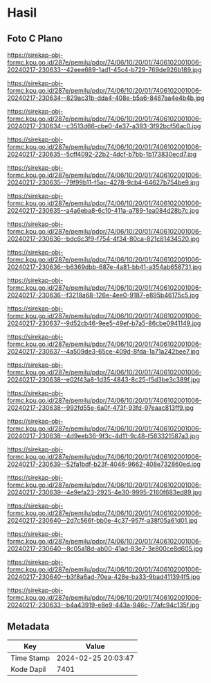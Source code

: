 # Hasil

## Foto C Plano

https://sirekap-obj-formc.kpu.go.id/287e/pemilu/pdpr/74/06/10/20/01/7406102001006-20240217-230633--42eee689-1ad1-45c4-b729-769de926b189.jpg

https://sirekap-obj-formc.kpu.go.id/287e/pemilu/pdpr/74/06/10/20/01/7406102001006-20240217-230634--829ac31b-dda4-408e-b5a6-8467aa4e4b4b.jpg

https://sirekap-obj-formc.kpu.go.id/287e/pemilu/pdpr/74/06/10/20/01/7406102001006-20240217-230634--c3513d66-cbe0-4e37-a393-3f92bcf56ac0.jpg

https://sirekap-obj-formc.kpu.go.id/287e/pemilu/pdpr/74/06/10/20/01/7406102001006-20240217-230635--5cff4092-22b2-4dcf-b7bb-1b173830ecd7.jpg

https://sirekap-obj-formc.kpu.go.id/287e/pemilu/pdpr/74/06/10/20/01/7406102001006-20240217-230635--79f99b11-f5ac-4278-9cb4-64627b754be9.jpg

https://sirekap-obj-formc.kpu.go.id/287e/pemilu/pdpr/74/06/10/20/01/7406102001006-20240217-230635--a4a6eba8-6c10-411a-a789-1ea084d28b7c.jpg

https://sirekap-obj-formc.kpu.go.id/287e/pemilu/pdpr/74/06/10/20/01/7406102001006-20240217-230636--bdc6c3f9-f754-4f34-80ca-821c81434520.jpg

https://sirekap-obj-formc.kpu.go.id/287e/pemilu/pdpr/74/06/10/20/01/7406102001006-20240217-230636--b6369dbb-687e-4a81-bb41-a354ab658731.jpg

https://sirekap-obj-formc.kpu.go.id/287e/pemilu/pdpr/74/06/10/20/01/7406102001006-20240217-230636--f3218a68-126e-4ee0-9187-e895b46175c5.jpg

https://sirekap-obj-formc.kpu.go.id/287e/pemilu/pdpr/74/06/10/20/01/7406102001006-20240217-230637--9d52cb46-9ee5-49ef-b7a5-86cbe0941149.jpg

https://sirekap-obj-formc.kpu.go.id/287e/pemilu/pdpr/74/06/10/20/01/7406102001006-20240217-230637--4a509de3-65ce-409d-8fda-1a71a242bee7.jpg

https://sirekap-obj-formc.kpu.go.id/287e/pemilu/pdpr/74/06/10/20/01/7406102001006-20240217-230638--e02f43a8-1d35-4843-8c25-f5d3be3c389f.jpg

https://sirekap-obj-formc.kpu.go.id/287e/pemilu/pdpr/74/06/10/20/01/7406102001006-20240217-230638--992fd55e-6a0f-473f-93fd-97eaac813ff9.jpg

https://sirekap-obj-formc.kpu.go.id/287e/pemilu/pdpr/74/06/10/20/01/7406102001006-20240217-230638--4d9eeb36-9f3c-4d11-9c48-f583321587a3.jpg

https://sirekap-obj-formc.kpu.go.id/287e/pemilu/pdpr/74/06/10/20/01/7406102001006-20240217-230639--52fa1bdf-b23f-4046-9662-408e732860ed.jpg

https://sirekap-obj-formc.kpu.go.id/287e/pemilu/pdpr/74/06/10/20/01/7406102001006-20240217-230639--4e9efa23-2925-4e30-9995-2160f683ed89.jpg

https://sirekap-obj-formc.kpu.go.id/287e/pemilu/pdpr/74/06/10/20/01/7406102001006-20240217-230640--2d7c566f-bb0e-4c37-957f-a38f05a61d01.jpg

https://sirekap-obj-formc.kpu.go.id/287e/pemilu/pdpr/74/06/10/20/01/7406102001006-20240217-230640--8c05a18d-ab00-41ad-83e7-3e800ce8d605.jpg

https://sirekap-obj-formc.kpu.go.id/287e/pemilu/pdpr/74/06/10/20/01/7406102001006-20240217-230640--b3f8a6ad-70ea-428e-ba33-9bad411394f5.jpg

https://sirekap-obj-formc.kpu.go.id/287e/pemilu/pdpr/74/06/10/20/01/7406102001006-20240217-230633--b4a43919-e8e9-443a-946c-77afc94c135f.jpg


## Metadata

| Key        | Value               |
| ---------- | ------------------- |
| Time Stamp | 2024-02-25 20:03:47 |
| Kode Dapil | 7401                |




